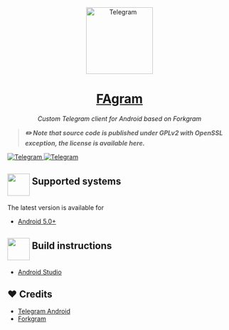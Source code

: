 <div align="center">

<img alt="Telegram" width="150x" src="https://github.com/FajoX1/fagramdesktop/blob/dev/Telegram/Resources/art/icon512@2x.png?raw=true">

<h1><a href='https://t.me/FAgramNews'>FAgram</a></h1>

*Custom Telegram client for Android based on Forkgram*

</div>

> ***✏️ Note that source code is published under GPLv2 with OpenSSL exception, the license is available here.***

<a href="https://t.me/FAgramNews">
<img alt="Telegram" src="https://img.shields.io/badge/Telegram_Channel-0a0a0a?style=for-the-badge&logo=telegram">
</a>
<a href="https://t.me/FAgram_Group">
<img alt="Telegram" src="https://img.shields.io/badge/Telegram_Chat-0a0a0a?style=for-the-badge&logo=telegram">
</a>


## <h2><img src="https://github.com/hikariatama/assets/raw/master/680-it-developer-flat.webp" height="50" align="middle"> Supported systems</h2>

The latest version is available for

* [Android 5.0+](https://t.me/FAgramAndroid)


## <h2><img src="https://github.com/hikariatama/assets/raw/master/1326-command-window-line-flat.webp" height="50" align="middle"> Build instructions</h2>
* [Android Studio](https://github.com/fajox1/fagramandroid/blob/dev/build_instruction.md)

## ❤️ Credits

* [Telegram Android](https://github.com/DrKLO/Telegram)
* [Forkgram](https://github.com/forkgram/TelegramAndroid)
